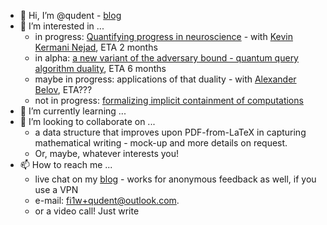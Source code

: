 - 👋 Hi, I’m @qudent - [blog](https://qudent.github.io)
- 👀 I’m interested in ...
   - in progress: [Quantifying progress in neuroscience](https://qudent.github.io/posts/2022/06/intro-neuroscience-progress-studies/) - with [Kevin Kermani Nejad](https://bristolcnu.github.io/people/RPC_kevin_nejad/index.html), ETA 2 months
   - in alpha: [a new variant of the adversary bound - quantum query algorithm duality](https://github.com/qudent/RhoPaths), ETA 6 months
   - maybe in progress: applications of that duality - with [Alexander Belov](http://home.lu.lv/~belovs/), ETA???
   - not in progress: [formalizing implicit containment of computations](https://qudent.github.io/posts/2022/04/implicit-computations/)
- 🌱 I’m currently learning ...
- 💞️ I’m looking to collaborate on ...
    - a data structure that improves upon PDF-from-LaTeX in capturing mathematical writing - mock-up and more details on request.
    - Or, maybe, whatever interests you!
- 📫 How to reach me ...
   - live chat on my [blog](https://qudent.github.io) - works for anonymous feedback as well, if you use a VPN
   - e-mail: fi1w+qudent@outlook.com.
   - or a video call! Just write

